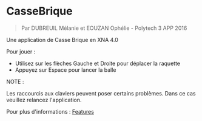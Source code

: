 # CasseBrique
> Par DUBREUIL Mélanie et EOUZAN Ophélie -
> Polytech 3 APP 2016


Une application de Casse Brique en XNA 4.0

Pour jouer : 
  - Utilisez sur les flèches Gauche et Droite pour déplacer la raquette
  - Appuyez sur Espace pour lancer la balle

NOTE : 

Les raccourcis aux claviers peuvent poser certains problèmes.
Dans ce cas veuillez relancez l'application.

Pour plus d'informations : [Features](Features.md)
